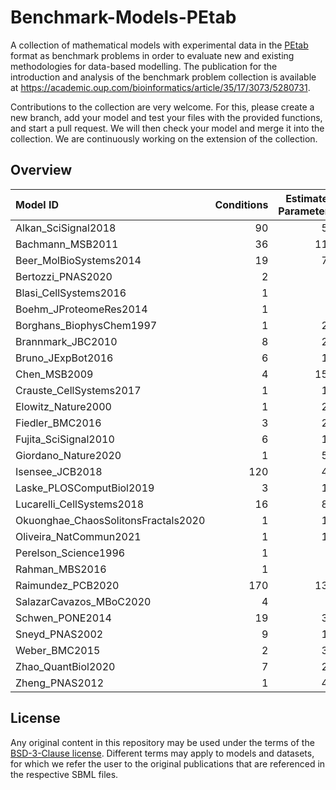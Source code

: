 # Benchmark-Models-PEtab
A collection of mathematical models with experimental data in the [PEtab](https://github.com/PEtab-dev) format as benchmark problems in order to evaluate new and existing methodologies for data-based modelling. The publication for the introduction and analysis of the benchmark problem collection is available at https://academic.oup.com/bioinformatics/article/35/17/3073/5280731.

Contributions to the collection are very welcome. For this, please create a new branch, add your model and test your files with the provided functions, and start a pull request. We will then check your model and merge it into the collection. We are continuously working on the extension of the collection.

## Overview
| Model ID                            |   Conditions |   Estimated Parameters |   Events |   Measurements |   Observables |   Species |
|:------------------------------------|-------------:|-----------------------:|---------:|---------------:|--------------:|----------:|
| Alkan_SciSignal2018                 |           90 |                     56 |        0 |           1872 |            12 |        36 |
| Bachmann_MSB2011                    |           36 |                    113 |        0 |            541 |            20 |        25 |
| Beer_MolBioSystems2014              |           19 |                     72 |        0 |          27132 |             2 |         4 |
| Bertozzi_PNAS2020                   |            2 |                      3 |        0 |            138 |             1 |         3 |
| Blasi_CellSystems2016               |            1 |                      9 |        0 |            288 |            16 |        16 |
| Boehm_JProteomeRes2014              |            1 |                      9 |        0 |             48 |             3 |         8 |
| Borghans_BiophysChem1997            |            1 |                     23 |        0 |            111 |             1 |         3 |
| Brannmark_JBC2010                   |            8 |                     22 |        0 |             43 |             3 |         9 |
| Bruno_JExpBot2016                   |            6 |                     13 |        0 |             77 |             5 |         7 |
| Chen_MSB2009                        |            4 |                    155 |        0 |            120 |             3 |       500 |
| Crauste_CellSystems2017             |            1 |                     12 |        0 |             21 |             4 |         5 |
| Elowitz_Nature2000                  |            1 |                     21 |        0 |             58 |             1 |         8 |
| Fiedler_BMC2016                     |            3 |                     22 |        0 |             72 |             2 |         6 |
| Fujita_SciSignal2010                |            6 |                     19 |        0 |            144 |             3 |         9 |
| Giordano_Nature2020                 |            1 |                     50 |        0 |            313 |             7 |        13 |
| Isensee_JCB2018                     |          120 |                     46 |        0 |            687 |             6 |        25 |
| Laske_PLOSComputBiol2019            |            3 |                     13 |        0 |             42 |            13 |        41 |
| Lucarelli_CellSystems2018           |           16 |                     84 |        0 |           1755 |            43 |        33 |
| Okuonghae_ChaosSolitonsFractals2020 |            1 |                     16 |        0 |             92 |             2 |         9 |
| Oliveira_NatCommun2021              |            1 |                     12 |        0 |            120 |             2 |         9 |
| Perelson_Science1996                |            1 |                      3 |        0 |             16 |             1 |         4 |
| Rahman_MBS2016                      |            1 |                      9 |        0 |             23 |             1 |         7 |
| Raimundez_PCB2020                   |          170 |                    136 |        0 |            627 |            79 |        22 |
| SalazarCavazos_MBoC2020             |            4 |                      6 |        0 |             18 |             3 |        75 |
| Schwen_PONE2014                     |           19 |                     30 |        0 |            286 |             4 |        11 |
| Sneyd_PNAS2002                      |            9 |                     15 |        0 |            135 |             1 |         6 |
| Weber_BMC2015                       |            2 |                     39 |        0 |            135 |             8 |         7 |
| Zhao_QuantBiol2020                  |            7 |                     28 |        0 |             82 |             1 |         5 |
| Zheng_PNAS2012                      |            1 |                     46 |        0 |             60 |            15 |        15 |

## License

Any original content in this repository may be used under the terms of the [BSD-3-Clause license](LICENSE).
Different terms may apply to models and datasets, for which we refer the user to the original publications
that are referenced in the respective SBML files.
